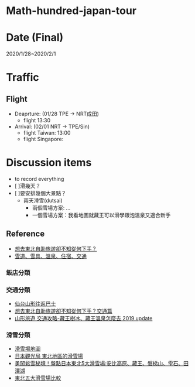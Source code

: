 Math-hundred-japan-tour
=====
# Date (Final)
2020/1/28~2020/2/1

# Traffic
## Flight
- Deaprture: (01/28 TPE -> NRT成田)
  - flight 13:30
- Arrival: (02/01 NRT -> TPE/Sin)
    - flight Taiwan: 13:00
    - flight Singapore:


# Discussion items
- to record everything
- [ ]滑幾天？
- [ ]要安排幾個大景點？
  - 兩天滑雪(dutsai)
    - 兩個雪場方案: ...
    - 一個雪場方案：我看地圖就藏王可以滑學跟泡溫泉又適合新手



## Reference
- [想去東北自助旅遊卻不知從何下手？](http://tohoku.letsgojp.com/archives/19063)
- [雪道、雪具、溫泉、住宿、交通](https://hiromishi.com/2018/12/zao.html)
### 飯店分類

### 交通分類
- [仙台山形往返巴士](https://nancyik2001.pixnet.net/blog/post/226658525)
- [想去東北自助旅遊卻不知從何下手？交通篇](http://tohoku.letsgojp.com/archives/19234/)
- [山形旅遊 交通攻略-藏王樹冰、藏王溫泉怎麼去 2019 update](https://www.travalearth.com/post-30705298/)
### 滑雪分類
- [滑雪場地圖](http://www.zao-ski.or.jp/wp-content/uploads/2016/10/2018Map.pdf)
- [日本觀光局 東北地區的滑雪場](https://www.welcome2japan.tw/attractions/rest/ski/tohoku.html)
- [勇闖鬆雪秘境！盤點日本東北5大滑雪場:安比高原、藏王、磐梯山、雫石、田澤湖](https://solomo.xinmedia.com/ski/109138-japan)
- [東北五大滑雪場比較](https://spiceup.io/sendai_ski)
